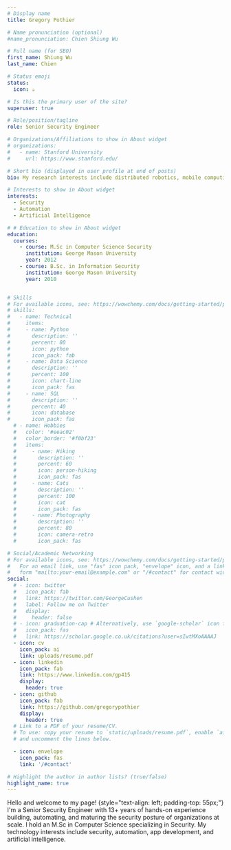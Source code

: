 ```yaml
---
# Display name
title: Gregory Pothier

# Name pronunciation (optional)
#name_pronunciation: Chien Shiung Wu

# Full name (for SEO)
first_name: Shiung Wu
last_name: Chien

# Status emoji
status:
  icon: ☕️

# Is this the primary user of the site?
superuser: true

# Role/position/tagline
role: Senior Security Engineer

# Organizations/Affiliations to show in About widget
# organizations:
#   - name: Stanford University
#     url: https://www.stanford.edu/

# Short bio (displayed in user profile at end of posts)
bio: My research interests include distributed robotics, mobile computing and programmable matter.

# Interests to show in About widget
interests:
  - Security
  - Automation
  - Artificial Intelligence

# # Education to show in About widget
education:
  courses:
    - course: M.Sc in Computer Science Security
      institution: George Mason University
      year: 2012
    - course: B.Sc. in Information Security
      institution: George Mason University
      year: 2010


# Skills
# For available icons, see: https://wowchemy.com/docs/getting-started/page-builder/#icons
# skills:
#   - name: Technical
#     items:
#     - name: Python
#       description: ''
#       percent: 80
#       icon: python
#       icon_pack: fab
#     - name: Data Science
#       description: ''
#       percent: 100
#       icon: chart-line
#       icon_pack: fas
#     - name: SQL
#       description: ''
#       percent: 40
#       icon: database
#       icon_pack: fas
  # - name: Hobbies
  #   color: '#eeac02'
  #   color_border: '#f0bf23'
  #   items:
  #     - name: Hiking
  #       description: ''
  #       percent: 60
  #       icon: person-hiking
  #       icon_pack: fas
  #     - name: Cats
  #       description: ''
  #       percent: 100
  #       icon: cat
  #       icon_pack: fas
  #     - name: Photography
  #       description: ''
  #       percent: 80
  #       icon: camera-retro
  #       icon_pack: fas

# Social/Academic Networking
# For available icons, see: https://wowchemy.com/docs/getting-started/page-builder/#icons
#   For an email link, use "fas" icon pack, "envelope" icon, and a link in the
#   form "mailto:your-email@example.com" or "/#contact" for contact widget.
social:
  # - icon: twitter
  #   icon_pack: fab
  #   link: https://twitter.com/GeorgeCushen
  #   label: Follow me on Twitter
  #   display:
  #     header: false
  # - icon: graduation-cap # Alternatively, use `google-scholar` icon from `ai` icon pack
  #   icon_pack: fas
  #   link: https://scholar.google.co.uk/citations?user=sIwtMXoAAAAJ
  - icon: cv
    icon_pack: ai
    link: uploads/resume.pdf
  - icon: linkedin
    icon_pack: fab
    link: https://www.linkedin.com/gp415
    display:
      header: true
  - icon: github
    icon_pack: fab
    link: https://github.com/gregorypothier
    display:
      header: true
  # Link to a PDF of your resume/CV.
  # To use: copy your resume to `static/uploads/resume.pdf`, enable `ai` icons in `params.yaml`,
  # and uncomment the lines below.

  - icon: envelope
    icon_pack: fas
    link: '/#contact'

# Highlight the author in author lists? (true/false)
highlight_name: true
---
```


Hello and welcome to my page! 
{style="text-align: left; padding-top: 55px;"}
I'm a Senior Security Engineer with 13+ years of hands-on experience building, automating, and maturing the security posture of organizations at scale. I hold an M.Sc in Computer Science specializing in Security. My technology interests include security, automation, app development, and artificial intelligence.